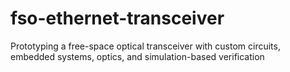 # fso-ethernet-transceiver
Prototyping a free-space optical transceiver with custom circuits, embedded systems, optics, and simulation-based verification
